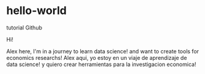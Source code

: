 # hello-world
tutorial Github

Hi!

Alex here, I'm in a journey to learn data science! and want to create tools for economics researchs!
Alex aqui, yo estoy en un viaje de aprendizaje de data science! y quiero crear herramientas para la investigacion economica!
